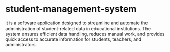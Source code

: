 # student-management-system
it is a software application designed to streamline and automate the administration of student-related data in educational institutions.  The system ensures efficient data handling, reduces manual work, and provides quick access to accurate information for students, teachers, and administrators.
